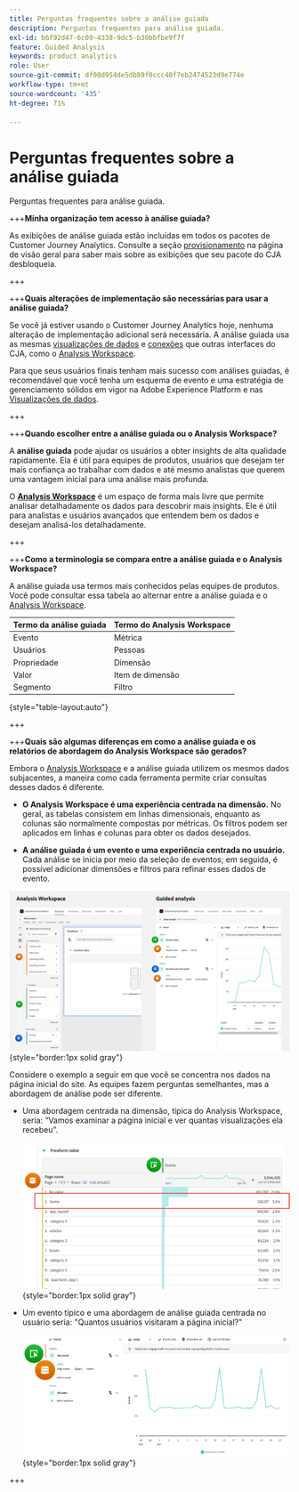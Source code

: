 ```yaml
---
title: Perguntas frequentes sobre a análise guiada
description: Perguntas frequentes para análise guiada.
exl-id: b6f92d47-6c09-4338-9dc5-b30bbfbe9f7f
feature: Guided Analysis
keywords: product analytics
role: User
source-git-commit: df00d954de5db89f0ccc40f7eb2474523d9e774e
workflow-type: tm+mt
source-wordcount: '435'
ht-degree: 71%

---
```


# Perguntas frequentes sobre a análise guiada

Perguntas frequentes para análise guiada.

+++**Minha organização tem acesso à análise guiada?**

As exibições de análise guiada estão incluídas em todos os pacotes de Customer Journey Analytics. Consulte a seção [provisionamento](overview.md#provisioning) na página de visão geral para saber mais sobre as exibições que seu pacote do CJA desbloqueia.

+++

+++**Quais alterações de implementação são necessárias para usar a análise guiada?**

Se você já estiver usando o Customer Journey Analytics hoje, nenhuma alteração de implementação adicional será necessária. A análise guiada usa as mesmas [visualizações de dados](../data-views/data-views.md) e [conexões](../connections/overview.md) que outras interfaces do CJA, como o [Analysis Workspace](../analysis-workspace/home.md).

Para que seus usuários finais tenham mais sucesso com análises guiadas, é recomendável que você tenha um esquema de evento e uma estratégia de gerenciamento sólidos em vigor na Adobe Experience Platform e nas [Visualizações de dados](../data-views/data-views.md).

+++

+++**Quando escolher entre a análise guiada ou o Analysis Workspace?**

A **análise guiada** pode ajudar os usuários a obter insights de alta qualidade rapidamente. Ela é útil para equipes de produtos, usuários que desejam ter mais confiança ao trabalhar com dados e até mesmo analistas que querem uma vantagem inicial para uma análise mais profunda.

O **[Analysis Workspace](../analysis-workspace/home.md)** é um espaço de forma mais livre que permite analisar detalhadamente os dados para descobrir mais insights. Ele é útil para analistas e usuários avançados que entendem bem os dados e desejam analisá-los detalhadamente.

+++

+++**Como a terminologia se compara entre a análise guiada e o Analysis Workspace?**

A análise guiada usa termos mais conhecidos pelas equipes de produtos. Você pode consultar essa tabela ao alternar entre a análise guiada e o [Analysis Workspace](../analysis-workspace/home.md).

| Termo da análise guiada | Termo do Analysis Workspace |
| --- | --- |
| Evento | Métrica |
| Usuários | Pessoas |
| Propriedade | Dimensão |
| Valor | Item de dimensão |
| Segmento | Filtro |

{style="table-layout:auto"}

+++

+++**Quais são algumas diferenças em como a análise guiada e os relatórios de abordagem do Analysis Workspace são gerados?**

Embora o [Analysis Workspace](../analysis-workspace/home.md) e a análise guiada utilizem os mesmos dados subjacentes, a maneira como cada ferramenta permite criar consultas desses dados é diferente.

* **O Analysis Workspace é uma experiência centrada na dimensão.** No geral, as tabelas consistem em linhas dimensionais, enquanto as colunas são normalmente compostas por métricas. Os filtros podem ser aplicados em linhas e colunas para obter os dados desejados.

* **A análise guiada é um evento e uma experiência centrada no usuário.** Cada análise se inicia por meio da seleção de eventos; em seguida, é possível adicionar dimensões e filtros para refinar esses dados de evento.

![Visualizações do Analysis Workspace e da análise guiada](assets/structure.png){style="border:1px solid gray"}

Considere o exemplo a seguir em que você se concentra nos dados na página inicial do site. As equipes fazem perguntas semelhantes, mas a abordagem de análise pode ser diferente.

* Uma abordagem centrada na dimensão, típica do Analysis Workspace, seria: “Vamos examinar a página inicial e ver quantas visualizações ela recebeu”.

  ![Centrado na dimensão](assets/dimension-centered.png){style="border:1px solid gray"}

* Um evento típico e uma abordagem de análise guiada centrada no usuário seria: &quot;Quantos usuários visitaram a página inicial?&quot;

  ![Centrado no evento](assets/event-centered.png){style="border:1px solid gray"}

+++
